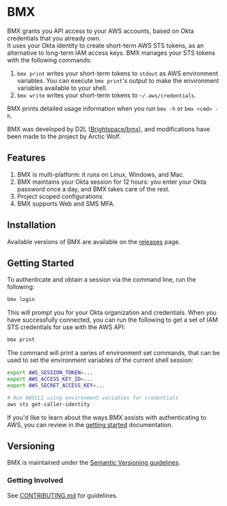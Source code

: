 # BMX

BMX grants you API access to your AWS accounts, based on Okta credentials that you already own.  
It uses your Okta identity to create short-term AWS STS tokens, as an alternative to long-term IAM access keys.
BMX manages your STS tokens with the following commands:

1. `bmx print` writes your short-term tokens to `stdout` as AWS environment variables.  You can execute `bmx print`'s output to make the environment variables available to your shell.
1. `bmx write` writes your short-term tokens to `~/.aws/credentials`.

BMX prints detailed usage information when you run `bmx -h` or `bmx <cmd> -h`.

BMX was developed by D2L ([Brightspace/bmx](https://github.com/Brightspace/bmx/)), and modifications have been made to the project by Arctic Wolf.

## Features

1. BMX is multi-platform: it runs on Linux, Windows, and Mac.
2. BMX maintains your Okta session for 12 hours: you enter your Okta password once a day, and BMX takes care of the rest.
3. Project scoped configurations
4. BMX supports Web and SMS MFA.

## Installation

Available versions of BMX are available on the [releases](https://github.com/rtkwlf/bmx/releases) page. 

## Getting Started

To authenticate and obtain a session via the command line, run the following:

```bash
bmx login
```

This will prompt you for your Okta organization and credentials. When you have successfully connected, you can run the following to get a set of IAM STS credentials for use with the AWS API:

```bash
bmx print
```

The command will print a series of environment set commands, that can be used to set the environment variables of the current shell session:

```bash
export AWS_SESSION_TOKEN=...
export AWS_ACCESS_KEY_ID=...
export AWS_SECRET_ACCESS_KEY=...

# Run AWSCLI using environment variables for credentials
aws sts get-caller-identity
```

If you'd like to learn about the ways BMX assists with authenticating to AWS, you can review in the [getting started](./docs/) documentation.

## Versioning

BMX is maintained under the [Semantic Versioning guidelines](http://semver.org/).

### Getting Involved

See [CONTRIBUTING.md](CONTRIBUTING.md) for guidelines.
